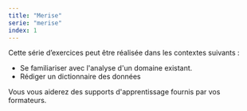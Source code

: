 ```yaml
---
title: "Merise"
serie: "merise"
index: 1
---
```


Cette série d’exercices peut être réalisée dans les contextes suivants :

- Se familiariser avec l'analyse d'un domaine existant.
- Rédiger un dictionnaire des données

Vous vous aiderez des supports d'apprentissage fournis par vos formateurs.
